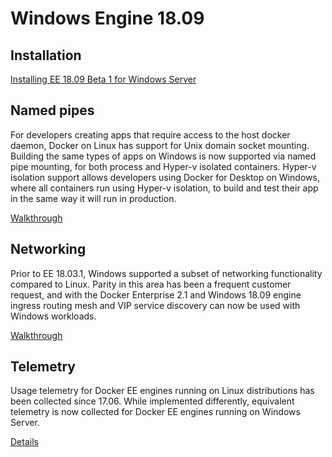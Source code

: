 # Windows Engine 18.09

## Installation

[Installing EE 18.09 Beta 1 for Windows Server](https://github.com/carlfischer1/engine-18.09/blob/master/installation.md)

## Named pipes

For developers creating apps that require access to the host docker daemon, Docker on Linux has support for Unix domain socket mounting. Building the same types of apps on Windows is now supported via named pipe mounting, for both process and Hyper-v isolated containers. Hyper-v isolation support allows developers using Docker for Desktop on Windows, where all containers run using Hyper-v isolation, to build and test their app in the same way it will run in production.

[Walkthrough](https://github.com/carlfischer1/engine-18.09/blob/master/namedpipes.md)

## Networking

Prior to EE 18.03.1, Windows supported a subset of networking functionality compared to Linux. Parity in this area has been a frequent customer request, and with the Docker Enterprise 2.1 and Windows 18.09 engine ingress routing mesh and VIP service discovery can now be used with Windows workloads.

[Walkthrough](https://github.com/carlfischer1/engine-18.09/blob/master/networking.md)

## Telemetry

Usage telemetry for Docker EE engines running on Linux distributions has been collected since 17.06. While implemented differently, equivalent telemetry is now collected for Docker EE engines running on Windows Server.

[Details](https://github.com/carlfischer1/engine-18.09/blob/master/telemetry.md)